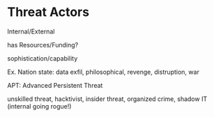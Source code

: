 # Threat Actors

Internal/External

has Resources/Funding?

sophistication/capability

Ex. Nation state: data exfil, philosophical, revenge, distruption, war

APT: Advanced Persistent Threat

unskilled threat, hacktivist, insider threat, organized crime, shadow IT (internal going rogue!)